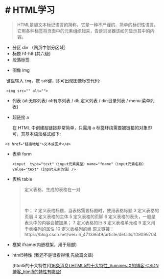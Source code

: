 # # HTML学习

> HTML是超文本标记语言的简称，它是一种不严谨的、简单的标识性语言。它用各种标签将页面中的元素组织起来，告诉浏览器该如何显示其中的内容。

+ 分区 div （网页中划分区域）
+ 标题 h1-h6 (共六级)
+ 段落标签<p>
+ 图像 img

​       键盘输入 `img`，按 `tab`键，即可出现图像标签代码:

​       `<img src="" alt="">`

+ 列表 (ul:无序列表/ ol:有序列表 / dl: 定义列表 / dir:目录列表 / menu:菜单列表)

+ 超链接 a

  在 HTML 中创建超链接非常简单，只需用 a 标签环绕需要被链接的对象即可，其基本语法格式如下:

`<a href="链接地址">文本或图片</a>`

+ 表单 form

  `<input  type="text"（input元素类型）name="fname"（input元素名称） 
  value="text"（input元素的值）/>`

+ 表格 table

  > <table>	定义表格，生成的表格在一对<table></table>中；
  > 2	<caption>	定义表格标题，当表格需要标题时，使用<caption>表格标题</caption>
  > 3	<thead>	定义表格的页眉
  > 4	<tbody>	定义表格的主体
  > 5	<tfoot>	定义表格的页脚
  > 6	<th>	定义表格的表头，一般是表头中的内容会被加黑；
  > 7	<tr>	定义表格的行
  > 8	<td>	定义表格单元格
  > 9	<col>	定义用于表格列的属性
  > 10	<colgroup>	定义表格列的组
  > 原文链接：https://blog.csdn.net/weixin_47139649/article/details/109099704

+ 框架 iframe(内嵌框架，用于局部)

+ html5特性 (我还不是很看得懂,先放篇文章)

  [html5的十大特性]([(16条消息) HTML5的十大特性_SummerJX的博客-CSDN博客_html5的特性有哪些](https://blog.csdn.net/SummerJX/article/details/80998055?ops_request_misc=%7B%22request%5Fid%22%3A%22164242273516780274148549%22%2C%22scm%22%3A%2220140713.130102334..%22%7D&request_id=164242273516780274148549&biz_id=0&utm_medium=distribute.pc_search_result.none-task-blog-2~all~sobaiduend~default-1-80998055.first_rank_v2_pc_rank_v29&utm_term=html5特性&spm=1018.2226.3001.4187))

